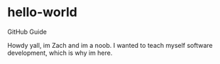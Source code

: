# hello-world
GitHub Guide

Howdy yall, im Zach and im a noob. I wanted to teach myself software development, which is why im here. 
